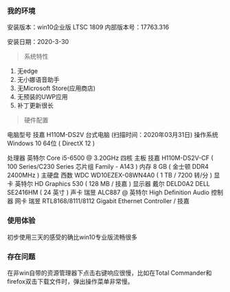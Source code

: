 ### 我的环境

安装版本：win10企业版 LTSC 1809 内部版本号：17763.316

安装日期：2020-3-30

> 系统特性

1. 无edge
2. 无小娜语音助手
3. 无Microsoft Store(应用商店)
4. 无预装的UWP应用
5. 补丁更新很长



>  硬件配置

电脑型号	技嘉 H110M-DS2V 台式电脑  (扫描时间：2020年03月31日)
操作系统	Windows 10 64位 ( DirectX 12 )
	
处理器	英特尔 Core i5-6500 @ 3.20GHz 四核
主板	技嘉 H110M-DS2V-CF ( 100 Series/C230 Series 芯片组 Family - A143 )
内存	8 GB ( 金士顿 DDR4 2400MHz )
主硬盘	西数 WDC WD10EZEX-08WN4A0 ( 1 TB / 7200 转/分 )
显卡	英特尔 HD Graphics 530 ( 128 MB / 技嘉 )
显示器	戴尔 DELD0A2 DELL SE2416HM ( 24 英寸  )
声卡	瑞昱 ALC887 @ 英特尔 High Definition Audio 控制器
网卡	瑞昱 RTL8168/8111/8112 Gigabit Ethernet Controller / 技嘉

### 使用体验

初步使用三天的感受的确比win10专业版流畅很多

### 存在问题

在非win自带的资源管理器下点击右键响应很慢，比如在Total Commander和firefox双击下载文件时，弹出操作菜单非常慢。
